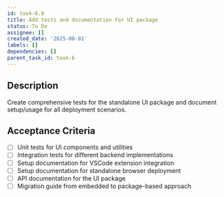 ```yaml
---
id: task-6.8
title: Add tests and documentation for UI package
status: To Do
assignee: []
created_date: '2025-08-01'
labels: []
dependencies: []
parent_task_id: task-6
---
```


## Description

Create comprehensive tests for the standalone UI package and document setup/usage for all deployment scenarios.

## Acceptance Criteria

- [ ] Unit tests for UI components and utilities
- [ ] Integration tests for different backend implementations
- [ ] Setup documentation for VSCode extension integration
- [ ] Setup documentation for standalone browser deployment
- [ ] API documentation for the UI package
- [ ] Migration guide from embedded to package-based approach
